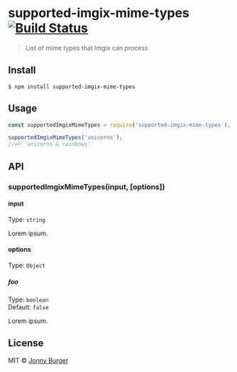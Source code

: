 # supported-imgix-mime-types [![Build Status](https://travis-ci.com/JonnyBurger/supported-imgix-mime-types.svg?branch=master)](https://travis-ci.com/JonnyBurger/supported-imgix-mime-types)

> List of mime types that Imgix can process


## Install

```
$ npm install supported-imgix-mime-types
```


## Usage

```js
const supportedImgixMimeTypes = require('supported-imgix-mime-types');

supportedImgixMimeTypes('unicorns');
//=> 'unicorns & rainbows'
```


## API

### supportedImgixMimeTypes(input, [options])

#### input

Type: `string`

Lorem ipsum.

#### options

Type: `Object`

##### foo

Type: `boolean`<br>
Default: `false`

Lorem ipsum.


## License

MIT © [Jonny Burger](http://jonny.io)
